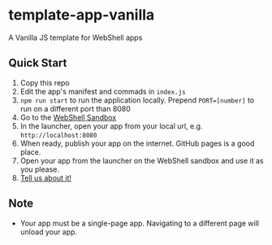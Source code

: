 # template-app-vanilla
A Vanilla JS template for WebShell apps 

## Quick Start

1. Copy this repo
2. Edit the app's manifest and commads in `index.js`
3. `npm run start` to run the application locally. Prepend `PORT=[number]` to run on a different port than 8080
4. Go to the [WebShell Sandbox](https://websh.org/sandbox)
5. In the launcher, open your app from your local url, e.g. `http://localhost:8080`
6. When ready, publish your app on the internet. GitHub pages is a good place.
7. Open your app from the launcher on the WebShell sandbox and use it as you please.
8. [Tell us about it!](https://github.com/websh-org/apps/issues/new?body=%5BShort%20description%20of%20your%20app%5D%0A%0A%2A%2AApp%20URL%2A%2A%0A%5Byour%20app%20URL%5D%0A%0A%2A%2ARepo%2A%2A%0A%5Byour%20repo%20URL%5D%0A%0A%5BTell%20us%20anything%20else%5D)

## Note
* Your app must be a single-page app. Navigating to a different page will unload your app.
